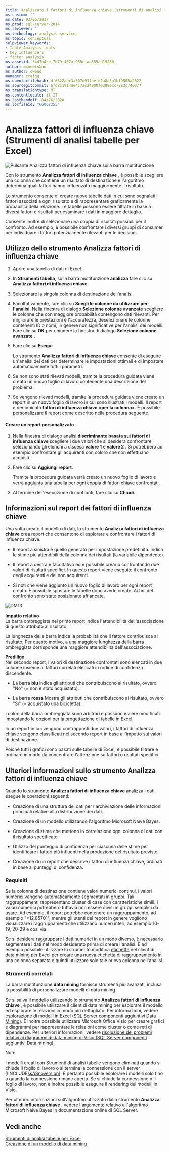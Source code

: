 ```yaml
---
title: Analizzare i fattori di influenza chiave (strumenti di analisi tabelle per Excel) | Microsoft Docs
ms.custom: ''
ms.date: 03/06/2017
ms.prod: sql-server-2014
ms.reviewer: ''
ms.technology: analysis-services
ms.topic: conceptual
helpviewer_keywords:
- Table Analysis tools
- key influencers
- factor analysis
ms.assetid: 54d7b4ce-7b79-407a-985c-aa655ad19280
author: minewiskan
ms.author: owend
manager: craigg
ms.openlocfilehash: df6622abc3a507d917aefd2a8a5a1bf9505a2622
ms.sourcegitcommit: 6fd8c1914de4c7ac24900fe388ecc7883c740077
ms.translationtype: MT
ms.contentlocale: it-IT
ms.lasthandoff: 04/26/2020
ms.locfileid: "66062255"
---
```

# <a name="analyze-key-influencers-table-analysis-tools-for-excel"></a>Analizza fattori di influenza chiave (Strumenti di analisi tabelle per Excel)
  ![Pulsante Analizza fattori di influenza chiave sulla barra multifunzione](media/tat-aki.gif "Pulsante Analizza fattori di influenza chiave sulla barra multifunzione")  
  
 Con lo strumento **Analizza fattori di influenza chiave** , è possibile scegliere una colonna che contiene un risultato di destinazione e l'algoritmo determina quali fattori hanno influenzato maggiormente il risultato.  
  
 Lo strumento consente di creare nuove tabelle dati in cui sono segnalati i fattori associati a ogni risultato e di rappresentare graficamente la probabilità della relazione. Le tabelle possono essere filtrate in base a diversi fattori e risultati per esaminare i dati in maggiore dettaglio.  
  
 Consente inoltre di selezionare una coppia di risultati possibili per il confronto. Ad esempio, è possibile confrontare i diversi gruppi di consumer per individuare i fattori potenzialmente rilevanti per le decisioni.  
  
## <a name="using-the-analyze-key-influencers-tool"></a>Utilizzo dello strumento Analizza fattori di influenza chiave  
  
1.  Aprire una tabella di dati di Excel.  
  
2.  In **Strumenti tabella**, sulla barra multifunzione **analizza** fare clic su **Analizza fattori di influenza chiave.**  
  
3.  Selezionare la singola colonna di destinazione dell'analisi.  
  
4.  Facoltativamente, fare clic su **Scegli le colonne da utilizzare per l'analisi**. Nella finestra di dialogo **Selezione colonne avanzate** scegliere le colonne che con maggiore probabilità contengono dati rilevanti. Per migliorare le prestazioni e l'accuratezza, deselezionare le colonne contenenti ID o nomi, in genere non significative per l'analisi dei modelli. Fare clic su **OK** per chiudere la finestra di dialogo **Selezione colonne avanzate** .  
  
5.  Fare clic su **Esegui**.  
  
     Lo strumento **Analizza fattori di influenza chiave** consente di eseguire un'analisi dei dati per determinare le impostazioni ottimali e di impostare automaticamente tutti i parametri.  
  
6.  Se non sono stati rilevati modelli, tramite la procedura guidata viene creato un nuovo foglio di lavoro contenente una descrizione del problema.  
  
7.  Se vengono rilevati modelli, tramite la procedura guidata viene creato un report in un nuovo foglio di lavoro in cui sono illustrati i modelli. Il report è denominato **fattori di influenza chiave \<per la colonna>**. È possibile personalizzare il report come descritto nella procedura seguente.  
  
#### <a name="create-a-custom-report"></a>Creare un report personalizzato  
  
1.  Nella finestra di dialogo analisi **discriminante basata sui fattori di influenza chiave** scegliere i due valori che si desidera confrontare selezionando gli elenchi a discesa **valore 1** e **valore 2** . Si potrebbero ad esempio confrontare gli acquirenti con coloro che non effettuano acquisti.  
  
2.  Fare clic su **Aggiungi report**.  
  
     Tramite la procedura guidata verrà creato un nuovo foglio di lavoro e verrà aggiunta una tabella per ogni coppia di fattori chiave confrontati.  
  
3.  Al termine dell'esecuzione di confronti, fare clic su **Chiudi**.  
  
## <a name="understanding-the-key-influencers-report"></a>Informazioni sul report dei fattori di influenza chiave  
 Una volta creato il modello di dati, lo strumento **Analizza fattori di influenza chiave** crea report che consentono di esplorare e confrontare i fattori di influenza chiave.  
  
-   Il report a sinistra è quello generato per impostazione predefinita. Indica le stime più attendibili della colonna dei risultati (la variabile dipendente).  
  
-   Il report a destra è facoltativo ed è possibile crearlo confrontando due valori di risultati specifici. In questo report viene eseguito il confronto degli acquirenti e dei non acquirenti.  
  
-   Si noti che viene aggiunto un nuovo foglio di lavoro per ogni report creato. È possibile spostare le tabelle dopo averle create. Ai fini del confronto sono state posizionate affiancate.  
  
 ![DM13](media/dm13-tat-aki-report.gif "DM13")  
  
 **Impatto relativo**  
 La barra ombreggiata nel primo report indica l'attendibilità dell'associazione di questo attributo al risultato.  
  
 La lunghezza della barra indica la probabilità che il fattore contribuisca al risultato. Per questo motivo, a una maggiore lunghezza della barra ombreggiata corrisponde una maggiore attendibilità dell'associazione.  
  
 **Predilige**  
 Nel secondo report, i valori di destinazione confrontati sono elencati in due colonne insieme ai fattori correlati elencati in ordine di confidenza discendente.  
  
-   La barra **blu** indica gli attributi che contribuiscono al risultato, ovvero "No" (= non è stato acquistato).  
  
-   La barra **rossa** Mostra gli attributi che contribuiscono al risultato, ovvero "Sì" (= acquistato una bicicletta).  
  
 I colori della barra ombreggiata sono arbitrari e possono essere modificati impostando le opzioni per la progettazione di tabelle in Excel.  
  
 In un report in cui vengono contrapposti due valori, i fattori di influenza chiave vengono classificati nel secondo report in base all'impatto sui valori di destinazione.  
  
 Poiché tutti i grafici sono basati sulle tabelle di Excel, è possibile filtrare e ordinare in modo da concentrare l'attenzione su fattori o risultati specifici.  
  
## <a name="more-about-the-analyze-key-influencers-tool"></a>Ulteriori informazioni sullo strumento Analizza fattori di influenza chiave  
 Quando lo strumento **Analizza fattori di influenza chiave** analizza i dati, esegue le operazioni seguenti:  
  
-   Creazione di una struttura dei dati per l'archiviazione delle informazioni principali relative alla distribuzione dei dati.  
  
-   Creazione di un modello utilizzando l'algoritmo Microsoft Naïve Bayes.  
  
-   Creazione di stime che mettono in correlazione ogni colonna di dati con il risultato specificato.  
  
-   Utilizzo del punteggio di confidenza per ciascuna delle stime per identificare i fattori più influenti nella produzione del risultato previsto.  
  
-   Creazione di un report che descrive i fattori di influenza chiave, ordinati in base ai punteggi di confidenza.  
  
### <a name="requirements"></a>Requisiti  
 Se la colonna di destinazione contiene valori numerici continui, i valori numerici vengono automaticamente segmentati in gruppi. Tali raggruppamenti rappresentano cluster di case con caratteristiche simili. I valori numerici potrebbero tuttavia non essere divisi in gruppi semplici da usare. Ad esempio, il report potrebbe contenere un raggruppamento, ad esempio "\<12,85701", mentre gli utenti del report in genere vogliono visualizzare i raggruppamenti che utilizzano numeri interi, ad esempio 10-19, 20-29 e così via.  
  
 Se si desidera raggruppare i dati numerici in un modo diverso, è necessario segmentare i dati nel modo desiderato prima di creare l'analisi. È ad esempio possibile utilizzare lo strumento modifica [etichette](relabel-sql-server-data-mining-add-ins.md) nel client di data mining per Excel per creare una nuova etichetta di raggruppamento in una colonna separata e quindi utilizzare solo tale nuova colonna nell'analisi.  
  
### <a name="related-tools"></a>Strumenti correlati  
 La barra multifunzione **data mining** fornisce strumenti più avanzati, inclusa la possibilità di personalizzare modelli di data mining  
  
 Se si salva il modello utilizzando lo strumento **Analizza fattori di influenza chiave** , è possibile utilizzare il client di data mining per esplorare il modello ed esplorare le relazioni in modo più dettagliato. Per informazioni, vedere [esplorazione di modelli in Excel &#40;SQL Server componenti aggiuntivi Data Mining&#41;](browsing-models-in-excel-sql-server-data-mining-add-ins.md). È inoltre possibile utilizzare Microsoft Office Visio per creare grafici e diagrammi per rappresentare le relazioni come cluster o come reti di dipendenze. Per ulteriori informazioni, vedere [risoluzione dei problemi relativi ai diagrammi di data mining di Visio &#40;SQL Server componenti aggiuntivi Data mining&#41;](troubleshooting-visio-data-mining-diagrams-sql-server-data-mining-add-ins.md).  
  
> [!NOTE]  
>  I modelli creati con Strumenti di analisi tabelle vengono eliminati quando si chiude il foglio di lavoro o si termina la connessione con il server [!INCLUDE[ssASnoversion](../includes/ssasnoversion-md.md)]. È pertanto possibile esplorare i modelli solo fino a quando la connessione rimane aperta. Se si chiude la connessione o il foglio di lavoro, non è inoltre possibile eseguire il rendering dei modelli in Visio.  
  
 Per ulteriori informazioni sull'algoritmo utilizzato dallo strumento **Analizza fattori di influenza chiave** , vedere l'argomento relativo all'algoritmo Microsoft Naive Bayes in documentazione online di SQL Server.  
  
## <a name="see-also"></a>Vedi anche  
 [Strumenti di analisi tabelle per Excel](table-analysis-tools-for-excel.md)   
 [Creazione di un modello di data mining](creating-a-data-mining-model.md)  
  
  
